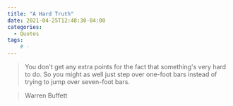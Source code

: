 ```yaml
---
title: "A Hard Truth"
date: 2021-04-25T12:48:30-04:00
categories:
  - Quotes
tags:
    # - 
---
```


> You don't get any extra points for the fact that something's very hard to do. So you might as well just step over one-foot bars instead of trying to jump over seven-foot bars.

> Warren Buffett